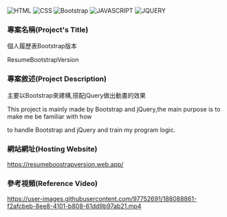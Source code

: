 ![HTML](https://img.shields.io/badge/-HTML-orange)
![CSS](https://img.shields.io/badge/-CSS-blue)
![Bootstrap](https://img.shields.io/badge/-BOOTSTRAP-ff69b4)
![JAVASCRIPT](https://img.shields.io/badge/-JAVASCRIPT-yellow)
![JQUERY](https://img.shields.io/badge/-JQUERY-9cf)

### 專案名稱(Project's Title)



個人履歷表Bootstrap版本

ResumeBootstrapVersion

### 專案敘述(Project Description)



主要以Bootstrap來建構,搭配jQuery做出動畫的效果

This project is mainly made by Bootstrap and jQuery,the main purpose is to make me be familiar with how 

to handle Bootstrap and jQuery and train my program logic. 


### 網站網址(Hosting Website)

https://resumeboostrapversion.web.app/


### 參考視頻(Reference Video)


https://user-images.githubusercontent.com/97752691/188088861-f2afcbeb-8ee8-4101-b808-61dd9b97ab21.mp4
